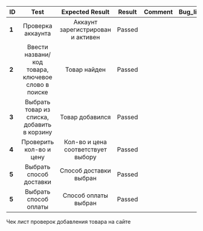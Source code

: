 ID | Test | Expected Result | Result | Comment | Bug_link
:--|:-------:|:--------------:|:-----:|:-----: | ---:
**1** | Проверка аккаунта | Аккаунт зарегистрирован и активен  | Passed |  |
**2** | Ввести названи/код товара, ключевое слово в поиске| Товар найден | Passed | |
**3** | Выбрать товар из списка, добавить в корзину | Товар добавился | Passed | |
**4** | Проверить кол-во и цену | Кол-во и цена соответствует выбору | Passed |
**5** | Выбрать способ доставки | Способ доставки выбран | Passed
**5** | Выбрать способ оплаты | Способ оплаты выбран | Passed

Чек лист проверок добавления товара на сайте
